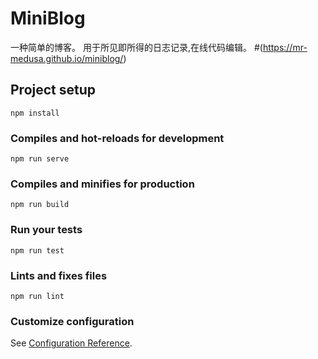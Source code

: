 # MiniBlog

一种简单的博客。 用于所见即所得的日志记录,在线代码编辑。
#(https://mr-medusa.github.io/miniblog/)

## Project setup
```
npm install
```

### Compiles and hot-reloads for development
```
npm run serve
```

### Compiles and minifies for production
```
npm run build
```

### Run your tests
```
npm run test
```

### Lints and fixes files
```
npm run lint
```

### Customize configuration
See [Configuration Reference](https://cli.vuejs.org/config/).
